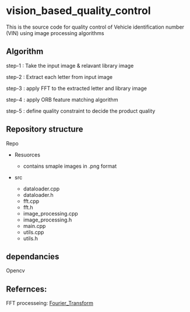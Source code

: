 # vision_based_quality_control
 This is the source code for quality control of Vehicle identification number (VIN) using image processing algorithms
 
## Algorithm
step-1 : Take the input image & relavant library image 

step-2 : Extract each letter from input image

step-3 : apply FFT to the extracted letter and library image

step-4 : apply ORB feature matching algorithm

step-5 : define quality constraint to decide the product quality

## Repository structure
Repo
- Resuorces
  - contains smaple images in .png format

- src
  - dataloader.cpp
  - dataloader.h
  - fft.cpp
  - fft.h
  -  image_processing.cpp
  -  image_processing.h
  -  main.cpp
  -   utils.cpp
  -    utils.h
   
## dependancies
Opencv

## Refernces:
FFT processeing: [Fourier_Transform](https://github.com/Saleh-I/Fourier-Transform.git)
